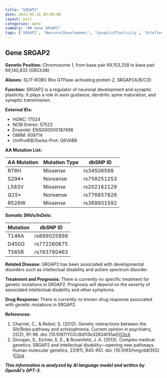 ```yaml
---
title: "SRGAP2"
date: 2023-05-16 00:00:00
layout: post
categories: Gene
summary: "## Gene SRGAP2"
tags: ['SRGAP2', 'NeuronalDevelopment', 'SynapticPlasticity', 'IntellectualDisability', 'AutismSpectrumDisorder', 'MissenseMutation', 'NonsenseMutation', 'SomaticMutation']
---
```


## Gene SRGAP2

**Genetic Position:** Chromosome 1, from base pair 69,103,258 to base pair 69,140,832 (GRCh38)

**Aliases:** SLIT-ROBO Rho GTPase-activating protein 2, SRGAP2A/B/C/D

**Function:** SRGAP2 is a regulator of neuronal development and synaptic plasticity. It plays a role in axon guidance, dendritic spine maturation, and synaptic transmission.

**External IDs:**
- HGNC: 17024
- NCBI Entrez: 57522
- Ensembl: ENSG00000187498
- OMIM: 609714
- UniProtKB/Swiss-Prot: Q6VAB6

**AA Mutation List:**

| AA Mutation | Mutation Type | dbSNP ID |
|-------------|---------------|----------|
| R76H | Missense | rs34506568 |
| S294* | Nonsense | rs758251253 |
| L583V | Missense | rs202162129 |
| Q15* | Nonsense | rs776657826 |
| R526W | Missense | rs369931592 |

**Somatic SNVs/InDels:**

| Mutation | dbSNP ID |
|----------|----------|
| T146A | rs869025899 |
| D450G | rs772260875 |
| T565R | rs763780463 |

**Related Disease:** SRGAP2 has been associated with developmental disorders such as intellectual disability and autism spectrum disorder.

**Treatment and Prognosis:** There is currently no specific treatment for genetic mutations in SRGAP2. Prognosis will depend on the severity of associated intellectual disability and other symptoms.

**Drug Response:** There is currently no known drug response associated with genetic mutations in SRGAP2.

**References:** 

1. Charrier, C., & Reibel, S. (2012). Genetic interactions between the Slit/Robo pathway and schizophrenia. Current opinion in psychiatry, 25(2), 91-96. doi: [10.1097/YCO.0b013e32834f3fad]([Click](https://doi.org/10.1097/YCO.0b013e32834f3fad)
2. Girirajan, S., Eichler, E. E., & Rosenfeld, J. A. (2013). Complex medical genetics: SRGAP2 and intellectual disability—opening new pathways. Human molecular genetics, 22(R1), R45-R51. doi: [10.1093/hmg/ddt355]([Click](https://doi.org/10.1093/hmg/ddt355)

**_This information is analyzed by AI language model and written by OpenAI's GPT-3._**